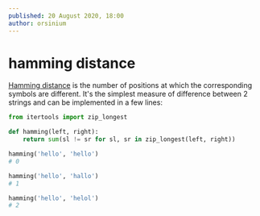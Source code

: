 ```yaml
---
published: 20 August 2020, 18:00
author: orsinium
---
```


# hamming distance

[Hamming distance](https://en.wikipedia.org/wiki/Hamming_distance) is the number of positions at which the corresponding symbols are different. It's the simplest measure of difference between 2 strings and can be implemented in a few lines:

```python
from itertools import zip_longest

def hamming(left, right):
    return sum(sl != sr for sl, sr in zip_longest(left, right))

hamming('hello', 'hello')
# 0

hamming('hello', 'hallo')
# 1

hamming('hello', 'helol')
# 2
```
